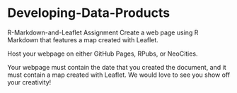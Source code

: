 # Developing-Data-Products
R-Markdown-and-Leaflet
Assignment
Create a web page using R Markdown that features a map created with Leaflet.

Host your webpage on either GitHub Pages, RPubs, or NeoCities.

Your webpage must contain the date that you created the document, and it must contain a map created with Leaflet. We would love to see you show off your creativity!
